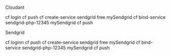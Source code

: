 Cloudant

cf login
cf push
cf create-service sendgrid free mySendgrid
cf bind-service sendgrid-php-12345 mySendgrid
cf push

Sendgrid

cf loginn
cf push
cf create-service sendgrid free mySendgrid
cf bind-service sendgrid-php-12345 mySendgrid
cf push
